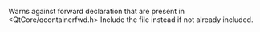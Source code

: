 Warns against forward declaration that are present in  <QtCore/qcontainerfwd.h>
Include the file instead if not already included.
